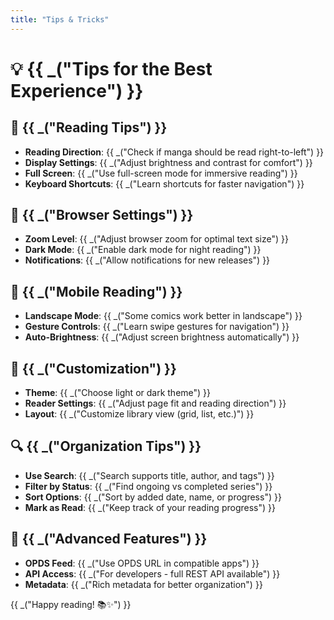 ```yaml
---
title: "Tips & Tricks"
---
```


# 💡 {{ _("Tips for the Best Experience") }}

## 🎯 {{ _("Reading Tips") }}

- **Reading Direction**: {{ _("Check if manga should be read right-to-left") }}
- **Display Settings**: {{ _("Adjust brightness and contrast for comfort") }}
- **Full Screen**: {{ _("Use full-screen mode for immersive reading") }}
- **Keyboard Shortcuts**: {{ _("Learn shortcuts for faster navigation") }}

## 🔧 {{ _("Browser Settings") }}

- **Zoom Level**: {{ _("Adjust browser zoom for optimal text size") }}
- **Dark Mode**: {{ _("Enable dark mode for night reading") }}
- **Notifications**: {{ _("Allow notifications for new releases") }}

## 📱 {{ _("Mobile Reading") }}

- **Landscape Mode**: {{ _("Some comics work better in landscape") }}
- **Gesture Controls**: {{ _("Learn swipe gestures for navigation") }}
- **Auto-Brightness**: {{ _("Adjust screen brightness automatically") }}

## 🎨 {{ _("Customization") }}

- **Theme**: {{ _("Choose light or dark theme") }}
- **Reader Settings**: {{ _("Adjust page fit and reading direction") }}
- **Layout**: {{ _("Customize library view (grid, list, etc.)") }}

## 🔍 {{ _("Organization Tips") }}

- **Use Search**: {{ _("Search supports title, author, and tags") }}
- **Filter by Status**: {{ _("Find ongoing vs completed series") }}
- **Sort Options**: {{ _("Sort by added date, name, or progress") }}
- **Mark as Read**: {{ _("Keep track of your reading progress") }}

## 🚀 {{ _("Advanced Features") }}

- **OPDS Feed**: {{ _("Use OPDS URL in compatible apps") }}
- **API Access**: {{ _("For developers - full REST API available") }}
- **Metadata**: {{ _("Rich metadata for better organization") }}

{{ _("Happy reading! 📚✨") }} 